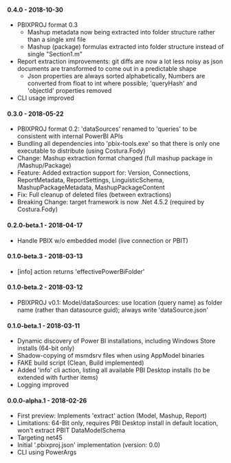
#### 0.4.0 - 2018-10-30
* PBIXPROJ format 0.3
  * Mashup metadata now being extracted into folder structure rather than a single xml file
  * Mashup (package) formulas extracted into folder structure instead of single "Section1.m"
* Report extraction improvements: git diffs are now a lot less noisy as json documents are transformed to come out in a predictable shape
  * Json properties are always sorted alphabetically, Numbers are converted from float to int where possible; 'queryHash' and 'objectId' properties removed
* CLI usage improved

#### 0.3.0 - 2018-05-22
* PBIXPROJ format 0.2: 'dataSources' renamed to 'queries' to be consistent with internal PowerBI APIs
* Bundling all dependencies into 'pbix-tools.exe' so that there is only one executable to distribute (using Costura.Fody)
* Change: Mashup extraction format changed (full mashup package in /Mashup/Package)
* Feature: Added extraction support for: Version, Connections, ReportMetadata, ReportSettings, LinguisticSchema, MashupPackageMetadata, MashupPackageContent
* Fix: Full cleanup of deleted files (between extractions)
* Breaking Change: target framework is now .Net 4.5.2 (required by Costura.Fody)

#### 0.2.0-beta.1 - 2018-04-17
* Handle PBIX w/o embedded model (live connection or PBIT)

#### 0.1.0-beta.3 - 2018-03-13
* [info] action returns 'effectivePowerBiFolder'

#### 0.1.0-beta.2 - 2018-03-12
* PBIXPROJ v0.1: Model/dataSources: use location (query name) as folder name (rather than datasource guid); always write 'dataSource.json'

#### 0.1.0-beta.1 - 2018-03-11
* Dynamic discovery of Power BI installations, including Windows Store installs (64-bit only)
* Shadow-copying of msmdsrv files when using AppModel binaries
* FAKE build script (Clean, Build implemented)
* Added 'info' cli action, listing all available PBI Desktop installs (to be extended with further items)
* Logging improved 

#### 0.0.0-alpha.1 - 2018-02-26
* First preview: Implements 'extract' action (Model, Mashup, Report) 
* Limitations: 64-Bit only, requires PBI Desktop install in default location, won't extract PBIT DataModelSchema
* Targeting net45
* Initial '.pbixproj.json' implementation (version: 0.0)
* CLI using PowerArgs
